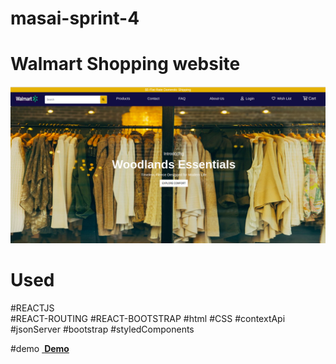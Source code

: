 # masai-sprint-4

# Walmart Shopping website

<img src="https://github.com/gouthamikr/gouthamikr.github.io/blob/master/Images/cart.png?raw=true" alt="walmart"/>

# Used

#REACTJS <br/>
#REACT-ROUTING
#REACT-BOOTSTRAP
#html
#CSS
#contextApi
#jsonServer
#bootstrap
#styledComponents

#demo
 <a
                class="card-link text-muted"
                href="https://github.com/gouthamikr/gouthamikr.github.io/blob/master/demos/cart.mp4?raw=true"
                target="__blank"
                ><i class="fa fa-external-link"></i>&nbsp;<strong
                  >Demo</strong
                ></a
              >
